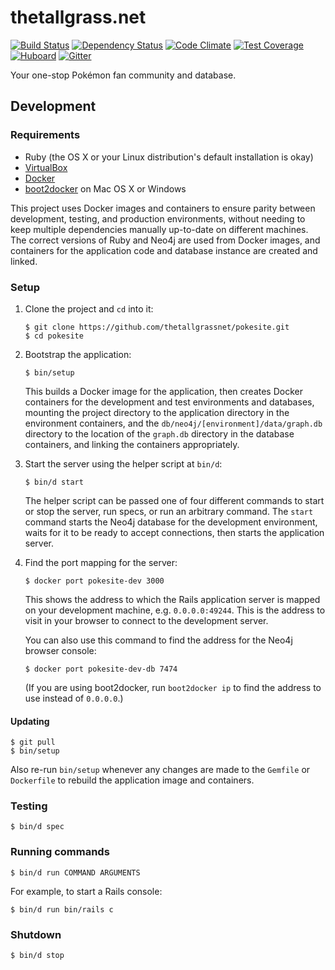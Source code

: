 # thetallgrass.net

[![Build Status](http://img.shields.io/travis/thetallgrassnet/pokesite.svg?style=flat)](https://travis-ci.org/thetallgrassnet/pokesite)
[![Dependency Status](http://img.shields.io/gemnasium/thetallgrassnet/pokesite.svg?style=flat)](https://gemnasium.com/thetallgrassnet/pokesite)
[![Code Climate](http://img.shields.io/codeclimate/github/thetallgrassnet/pokesite.svg?style=flat)](https://codeclimate.com/github/thetallgrassnet/pokesite)
[![Test Coverage](http://img.shields.io/codeclimate/coverage/github/thetallgrassnet/pokesite.svg?style=flat)](https://codeclimate.com/github/thetallgrassnet/pokesite)
[![Huboard](https://img.shields.io/github/issues/thetallgrassnet/pokesite.svg?style=flat)](https://huboard.com/thetallgrassnet/pokesite/)
[![Gitter](https://img.shields.io/badge/gitter-join%20chat-brightgreen.svg?style=flat)](https://gitter.im/thetallgrassnet/pokesite?utm_source=badge&utm_medium=badge&utm_campaign=pr-badge)

Your one-stop Pokémon fan community and database.

## Development

### Requirements

  * Ruby (the OS X or your Linux distribution's default installation is okay)
  * [VirtualBox](https://www.virtualbox.org/)
  * [Docker](https://www.docker.com/)
  * [boot2docker](http://boot2docker.io/) on Mac OS X or Windows

This project uses Docker images and containers to ensure parity between
development, testing, and production environments, without needing to keep
multiple dependencies manually up-to-date on different machines. The correct
versions of Ruby and Neo4j are used from Docker images, and containers for the
application code and database instance are created and linked.

### Setup

 1. Clone the project and `cd` into it:

        $ git clone https://github.com/thetallgrassnet/pokesite.git
        $ cd pokesite

 2. Bootstrap the application:

        $ bin/setup

    This builds a Docker image for the application, then creates Docker
    containers for the development and test environments and databases, mounting
    the project directory to the application directory in the environment
    containers, and the `db/neo4j/[environment]/data/graph.db` directory to the
    location of the `graph.db` directory in the database containers, and linking
    the containers appropriately.

 3. Start the server using the helper script at `bin/d`:

        $ bin/d start

    The helper script can be passed one of four different commands to start or
    stop the server, run specs, or run an arbitrary command. The `start` command
    starts the Neo4j database for the development environment, waits for it to
    be ready to accept connections, then starts the application server.

 4. Find the port mapping for the server:

        $ docker port pokesite-dev 3000

    This shows the address to which the Rails application server is mapped on
    your development machine, e.g. `0.0.0.0:49244`. This is the address to visit
    in your browser to connect to the development server.

    You can also use this command to find the address for the Neo4j browser
    console:

        $ docker port pokesite-dev-db 7474

    (If you are using boot2docker, run `boot2docker ip` to find the address to
    use instead of `0.0.0.0`.)

#### Updating

    $ git pull
    $ bin/setup

Also re-run `bin/setup` whenever any changes are made to the `Gemfile` or
`Dockerfile` to rebuild the application image and containers.

### Testing

    $ bin/d spec

### Running commands

    $ bin/d run COMMAND ARGUMENTS

For example, to start a Rails console:

    $ bin/d run bin/rails c

### Shutdown

    $ bin/d stop
